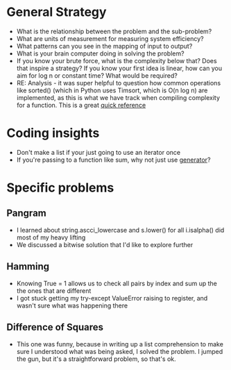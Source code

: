 # General Strategy
* What is the relationship between the problem and the sub-problem?
* What are units of measurement for measuring system efficiency?
* What patterns can you see in the mapping of input to output?
* What is your brain computer doing in solving the problem?
* If you know your brute force, what is the complexity below that? Does that
inspire a strategy? If you know your first idea is linear, how can you aim for
log n or constant time? What would be required?
* RE: Analysis - it was super helpful to question how common operations like sorted()
(which in Python uses Timsort, which is O(n log n) are implemented, as this
is what we have track when compiling complexity for a function. This is a great 
[quick reference](https://bradfieldcs.com/algos/analysis/performance-of-python-types/)

# Coding insights

* Don't make a list if your just going to use an iterator once
* If you're passing to a function like sum, why not just use [generator](http://book.pythontips.com/en/latest/generators.html)?

# Specific problems

## Pangram
* I learned about string.ascci_lowercase and s.lower() for all i.isalpha()
did most of my heavy lifting
* We discussed a bitwise solution that I'd like to explore further

## Hamming
* Knowing True = 1 allows us to check all pairs by index and sum up the 
the ones that are different
* I got stuck getting my try-except ValueError raising to register, and 
wasn't sure what was happening there

## Difference of Squares
* This one was funny, because in writing up a list comprehension to make 
sure I understood what was being asked, I solved the problem. I jumped the gun,
but it's a straightforward problem, so that's ok. 


